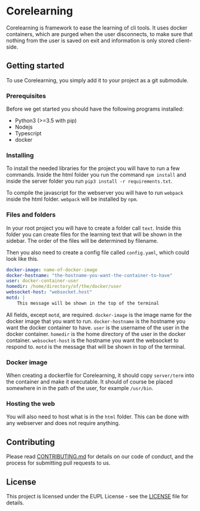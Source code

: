 # Corelearning

Corelearning is framework to ease the learning of cli tools. It uses docker
containers, which are purged when the user disconnects, to make sure that
nothing from the user is saved on exit and information is only stored
client-side.

## Getting started

To use Corelearning, you simply add it to your project as a git submodule.

### Prerequisites

Before we get started you should have the following programs installed:

- Python3 (>=3.5 with pip)
- Nodejs
- Typescript
- docker

### Installing

To install the needed libraries for the project you will have to run a few
commands. Inside the html folder you run the command `npm install` and inside
the server folder you run `pip3 install -r requirements.txt`.

To compile the javascript for the webserver you will have to run `webpack` inside the html folder. `webpack` will be installed by `npm`.

### Files and folders

In your root project you will have to create a folder call `text`. Inside this
folder you can create files for the learning text that will be shown in the
sidebar. The order of the files will be determined by filename.

Then you also need to create a config file called `config.yaml`, which could
look like this.

```yaml
docker-image: name-of-docker-image
docker-hostname: "the-hostname-you-want-the-container-to-have"
user: docker-container-user
homedir: /home/directory/of/the/docker/user
websocket-host: "websocket.host"
motd: |
    This message will be shown in the top of the terminal
```

All fields, except `motd`, are required. `docker-image` is the image name for
the docker image that you want to run. `docker-hostname` is the hostname you
want the docker container to have. `user` is the username of the user in the
docker container. `homedir` is the home directory of the user in the docker
container. `websocket-host` is the hostname you want the websocket to respond
to. `motd` is the message that will be shown in top of the terminal.

### Docker image

When creating a dockerfile for Corelearning, it should copy `server/term` into
the container and make it executable. It should of course be placed somewhere in
in the path of the user, for example `/usr/bin`.

### Hosting the web

You will also need to host what is in the `html` folder. This can be done with
any webserver and does not require anything.

## Contributing

Please read [CONTRIBUTING.md](CONTRIBUTING.md)
for details on our code of conduct, and the process for submitting pull
requests to us.

## License

This project is licensed under the EUPL License - see the [LICENSE](LICENSE)
file for details.
